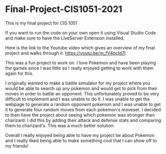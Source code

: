 # Final-Project-CIS1051-2021
This is my final project for CIS 1051

If you want to run the code on your own open it using Visual Studio Code and make sure to have the LiveServer Extension installed. 

Here is the link to the Youtube video which gives an overview of my final project and walks through it. 
https://youtu.be/m_fV4pcId7I

This was a fun project to work on. I love Pokemon and have been playing the games since I was little so I really enjoyed getting to work with them again for this.

I originally wanted to make a battle simulator for my project where you would be able to search up any pokemon and would get to pick from their moves in order to battle an opponent. This unfortunately proved to be very difficult to implement and I was unable to do it. I was unable to get the webpage to generate a random opponent pokemon and I was unable to get it to generate four random moves from each pokemon's moveset. I decided to then have the project about seeing which pokemon was stronger than charizard. I did this by adding their attack and defense stats and comparing them to charizard's. This was a much better solution. 

Overall I really enjoyed being able to have my project be about Pokemon and I really liked being able to make something cool that I can show off to my friends!
